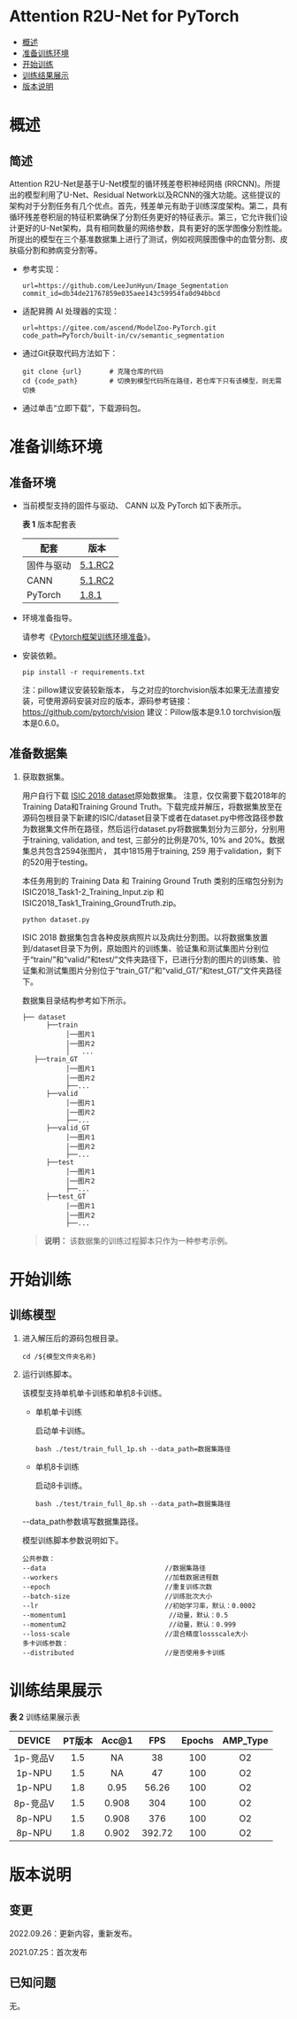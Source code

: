 # Attention R2U-Net for PyTorch

-   [概述](概述.md)
-   [准备训练环境](准备训练环境.md)
-   [开始训练](开始训练.md)
-   [训练结果展示](训练结果展示.md)
-   [版本说明](版本说明.md)



# 概述

## 简述

Attention R2U-Net是基于U-Net模型的循环残差卷积神经网络 (RRCNN)。所提出的模型利用了U-Net、Residual Network以及RCNN的强大功能。这些提议的架构对于分割任务有几个优点。首先，残差单元有助于训练深度架构。第二，具有循环残差卷积层的特征积累确保了分割任务更好的特征表示。第三，它允许我们设计更好的U-Net架构，具有相同数量的网络参数，具有更好的医学图像分割性能。所提出的模型在三个基准数据集上进行了测试，例如视网膜图像中的血管分割、皮肤癌分割和肺病变分割等。

- 参考实现：

  ```
  url=https://github.com/LeeJunHyun/Image_Segmentation
  commit_id=db34de21767859e035aee143c59954fa0d94bbcd
  ```

- 适配昇腾 AI 处理器的实现：

  ```
  url=https://gitee.com/ascend/ModelZoo-PyTorch.git
  code_path=PyTorch/built-in/cv/semantic_segmentation
  ```

- 通过Git获取代码方法如下：

  ```
  git clone {url}       # 克隆仓库的代码
  cd {code_path}        # 切换到模型代码所在路径，若仓库下只有该模型，则无需切换
  ```

- 通过单击“立即下载”，下载源码包。

# 准备训练环境

## 准备环境

- 当前模型支持的固件与驱动、 CANN 以及 PyTorch 如下表所示。

  **表 1**  版本配套表

  | 配套       | 版本                                                         |
  | ---------- | ------------------------------------------------------------ |
  | 固件与驱动 | [5.1.RC2](https://www.hiascend.com/hardware/firmware-drivers?tag=commercial) |
  | CANN       | [5.1.RC2](https://www.hiascend.com/software/cann/commercial?version=5.1.RC2) |
  | PyTorch    | [1.8.1](https://gitee.com/ascend/pytorch/tree/master/)       |

- 环境准备指导。

  请参考《[Pytorch框架训练环境准备](https://www.hiascend.com/document/detail/zh/ModelZoo/pytorchframework/ptes)》。

- 安装依赖。

  ```
  pip install -r requirements.txt
  ```
  
  注：pillow建议安装较新版本， 与之对应的torchvision版本如果无法直接安装，可使用源码安装对应的版本，源码参考链接：https://github.com/pytorch/vision
  建议：Pillow版本是9.1.0 torchvision版本是0.6.0。

## 准备数据集

1. 获取数据集。

   用户自行下载  [ISIC 2018 dataset](https://challenge2018.isic-archive.com/task1/training/)原始数据集。 注意，仅仅需要下载2018年的Training Data和Training Ground Truth。下载完成并解压，将数据集放至在源码包根目录下新建的ISIC/dataset目录下或者在dataset.py中修改路径参数为数据集文件所在路径，然后运行dataset.py将数据集划分为三部分，分别用于training, validation, and test, 三部分的比例是70%, 10% and 20%。数据集总共包含2594张图片， 其中1815用于training, 259 用于validation，剩下的520用于testing。

   本任务用到的 Training Data 和 Training Ground Truth 类别的压缩包分别为 ISIC2018_Task1-2_Training_Input.zip 和 ISIC2018_Task1_Training_GroundTruth.zip。

   ```
   python dataset.py
   ```

   ISIC 2018 数据集包含各种皮肤病照片以及病灶分割图。以将数据集放置到/dataset目录下为例，原始图片的训练集、验证集和测试集图片分别位于“train/”和“valid/”和test/”文件夹路径下，已进行分割的图片的训练集、验证集和测试集图片分别位于“train_GT/”和“valid_GT/”和test_GT/”文件夹路径下。
   
   数据集目录结构参考如下所示。
   
   ```
   ├── dataset
         ├──train
              │──图片1
              │──图片2
              │   ...       
   	  ├──train_GT
              │──图片1
              │──图片2
              ├──...                     
         ├──valid  
              │──图片1
              │──图片2
              ├──...  
         ├──valid_GT
              │──图片1
              │──图片2
              ├──... 
         ├──test  
              │──图片1
              │──图片2
              ├──...  
         ├──test_GT
              │──图片1
              │──图片2
              ├──...
   ```
   
   > **说明：** 
   > 该数据集的训练过程脚本只作为一种参考示例。

# 开始训练

## 训练模型

1. 进入解压后的源码包根目录。

   ```
   cd /${模型文件夹名称} 
   ```

2. 运行训练脚本。

   该模型支持单机单卡训练和单机8卡训练。

   - 单机单卡训练

     启动单卡训练。

     ```
     bash ./test/train_full_1p.sh --data_path=数据集路径 
     ```

   - 单机8卡训练

     启动8卡训练。

     ```
     bash ./test/train_full_8p.sh --data_path=数据集路径   
     ```

   --data\_path参数填写数据集路径。

   模型训练脚本参数说明如下。

   ```
   公共参数：
   --data                              //数据集路径
   --workers                           //加载数据进程数      
   --epoch                             //重复训练次数
   --batch-size                        //训练批次大小
   --lr                                //初始学习率，默认：0.0002
   --momentum1                          //动量，默认：0.5
   --momentum2                          //动量，默认：0.999
   --loss-scale                        //混合精度lossscale大小
   多卡训练参数：
   --distributed                       //是否使用多卡训练
   ```

# 训练结果展示

**表 2**  训练结果展示表

|  DEVICE  | PT版本 | Acc@1 |  FPS   | Epochs | AMP_Type |
| :------: | :----: | :---: | :----: | :----: | :------: |
| 1p-竞品V |  1.5   |  NA   |   38   |  100   |    O2    |
|  1p-NPU  |  1.5   |  NA   |   47   |  100   |    O2    |
|  1p-NPU  |  1.8   | 0.95  | 56.26  |  100   |    O2    |
| 8p-竞品V |  1.5   | 0.908 |  304   |  100   |    O2    |
|  8p-NPU  |  1.5   | 0.908 |  376   |  100   |    O2    |
|  8p-NPU  |  1.8   | 0.902 | 392.72 |  100   |    O2    |

# 版本说明

## 变更

2022.09.26：更新内容，重新发布。

2021.07.25：首次发布

## 已知问题

无。



